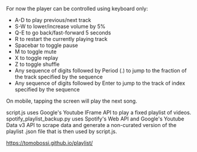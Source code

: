 For now the player can be controlled using keyboard only:
 - A-D to play previous/next track
 - S-W to lower/increase volume by 5%
 - Q-E to go back/fast-forward 5 seconds
 - R to restart the currently playing track
 - Spacebar to toggle pause
 - M to toggle mute
 - X to toggle replay
 - Z to toggle shuffle
 - Any sequence of digits followed by Period (.) to jump to the fraction of the track specified by the sequence
 - Any sequence of digits followed by Enter to jump to the track of index specified by the sequence

On mobile, tapping the screen will play the next song.

script.js uses Google's Youtube IFrame API to play a fixed playlist of videos.
spotify_playlist_backup.py uses Spotify's Web API and Google's Youtube Data v3 API to scrape data and generate a non-curated version of the playlist .json file that is then used by script.js.

https://tomobossi.github.io/playlist/